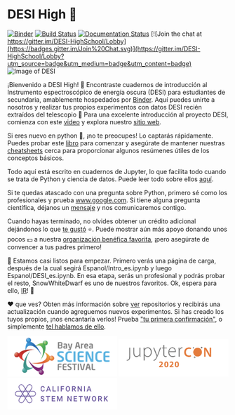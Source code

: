 # DESI High :school_satchel:

[![Binder](https://mybinder.org/badge_logo.svg)](https://mybinder.org/v2/gh/michaelJwilson/DESI-HighSchool/master)
[![Build Status](https://travis-ci.com/michaelJwilson/DESI-HighSchool.svg?branch=master)](https://travis-ci.com/michaelJwilson/DESI-HighSchool)
[![Documentation Status](https://readthedocs.org/projects/desi-highschool/badge/?version=latest)](https://desi-highschool.readthedocs.io/en/latest/?badge=latest)
[![Join the chat at https://gitter.im/DESI-HighSchool/Lobby](https://badges.gitter.im/Join%20Chat.svg)](https://gitter.im/DESI-HighSchool/Lobby?utm_source=badge&utm_medium=badge&utm_content=badge)
![Image of DESI](https://github.com/michaelJwilson/DESI-HighSchool/blob/master/images/Mayall-Star-Trails.jpg)

¡Bienvenido a DESI High!  :school_satchel: Encontraste cuadernos de introducción al Instrumento espectroscópico de energía oscura (DESI) para estudiantes de secundaria, amablemente hospedados por [Binder](https://mybinder.readthedocs.io/en/latest/).  Aquí puedes unirte a nosotros y realizar tus propios experimentos con datos DESI recién extraídos del telescopio :telescope: Para una excelente introducción al proyecto DESI, comienza con este [video](https://www.youtube.com/watch?v=kPXx9tqyzYg) y explora nuestro [sitio web](www.desi.lbl.gov).

Si eres nuevo en python :snake:, ¡no te preocupes! Lo captarás rápidamente. Puedes probar este [libro](https://www.py4e.com/book) para comenzar y asegúrate de mantener nuestras [cheatsheets](https://github.com/michaelJwilson/DESI-HighSchool/tree/master/cheatsheets) cerca para proporcionar algunos resúmenes útiles de los conceptos básicos.

Todo aquí está escrito en cuadernos de Jupyter, lo que facilita todo cuando se trata de Python y ciencia de datos. Puede leer todo sobre ellos [aquí](www.dataquest.io/blog/jupyter-notebook-tutorial/).

Si te quedas atascado con una pregunta sobre Python, primero sé como los profesionales y prueba www.google.com. Si tiene alguna pregunta científica, déjanos un [mensaje](https://www.github.com/michaelJwilson/DESI-HighSchool/issues/new) y nos comunicaremos contigo.

Cuando hayas terminado, no olvides obtener un crédito adicional dejándonos  lo que [te gustó](https://forms.gle/LGKMVamrtS5StSv56) :star:. Puede mostrar aún más apoyo donando unos pocos :dollar: a nuestra [organización benéfica favorita](https://www.gofundme.com/f/code-nation?utm_source=customer&utm_campaign=p_cp+share-sheet&utm_medium=copy_link_more), ¡pero asegúrate de convencer a tus padres primero!

:rotating_light:  Estamos casi listos para empezar. Primero verás una página de carga, después de la cual segirá Espanol/Intro_es.ipynb y luego Espanol/DESI_es.ipynb. En esa etapa, serás un profesional y podrás probar el resto, SnowWhiteDwarf es uno de nuestros favoritos. Ok, espera para ello, [IR](https://mybinder.org/v2/gh/michaelJwilson/DESI-HighSchool/master)! :rotating_light:

:heart: que ves? Obten más información sobre [ver](https://docs.github.com/en/enterprise/2.20/user/github/receiving-notifications-about-activity-on-github/watching-and-unwatching-repositories#watching-a-single-repository) repositorios y recibirás una actualización cuando agreguemos nuevos experimentos. Si has creado los tuyos propios, ¡nos encantaría verlos! Prueba ["tu primera confirmación"](https://www.medium.com/@haydar_ai/learning-how-to-git-creating-your-first-commit-c753ed2e7498), o simplemente [tel hablamos de ello](https:/www.github.com/michaelJwilson/DESI-HighSchool/issues/new).

<p float="left">
  <img src="./images/BayScienceFest.png", width=250>
  <img src="./images/JupyterCon20.png",   width=250>
  <img src="./images/CalStemNet.png",     width=250>
</p>
